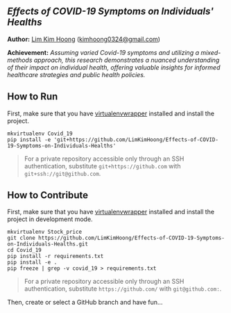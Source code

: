 ## *Effects of COVID-19 Symptoms on Individuals' Healths*

**Author:** [Lim Kim Hoong](https://github.com/LimKimHoong) ([kimhoong0324@gmail.com](mailto:kimhoong0324@gmail.com))

**Achievement:** *Assuming varied Covid-19 symptoms and utilizing a mixed-methods approach, this research demonstrates a nuanced understanding of their impact on individual health, offering valuable insights for informed healthcare strategies and public health policies.*

## How to Run

First, make sure that you have [virtualenvwrapper](https://virtualenvwrapper.readthedocs.io/en/latest/install.html) installed and install the project.

```shell
mkvirtualenv Covid_19
pip install -e 'git+https://github.com/LimKimHoong/Effects-of-COVID-19-Symptoms-on-Individuals-Healths'
```

> For a private repository accessible only through an SSH authentication, substitute `git+https://github.com` with `git+ssh://git@github.com`.

## How to Contribute

First, make sure that you have [virtualenvwrapper](https://virtualenvwrapper.readthedocs.io/en/latest/install.html) installed and install the project in development mode.

```shell
mkvirtualenv Stock_price
git clone https://github.com/LimKimHoong/Effects-of-COVID-19-Symptoms-on-Individuals-Healths.git
cd Covid_19
pip install -r requirements.txt
pip install -e .
pip freeze | grep -v covid_19 > requirements.txt
```

> For a private repository accessible only through an SSH authentication, substitute `https://github.com/` with `git@github.com:`.

Then, create or select a GitHub branch and have fun... 
